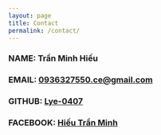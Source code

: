 ```yaml
---
layout: page
title: Contact
permalink: /contact/
---
```



### NAME: Trần Minh Hiếu
### EMAIL: [0936327550.ce@gmail.com](mailto:0936327550.ce@gmail.com)
### GITHUB: [Lye-0407](https://github.com/Lye-0407)
### FACEBOOK: [Hiếu Trần Minh](https://www.facebook.com/Hieu.Tran.Minh.15012000)

